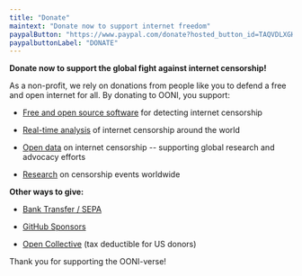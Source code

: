 ```yaml
---
title: "Donate"
maintext: "Donate now to support internet freedom"
paypalButton: "https://www.paypal.com/donate?hosted_button_id=TAQVDLXGHHAV8"
paypalbuttonLabel: "DONATE"
---
```


**Donate now to support the global fight against internet censorship!**

As a non-profit, we rely on donations from people like you to defend a free and open internet for all. By donating to OONI, you support:

* [Free and open source software](https://ooni.org/install/) for detecting internet censorship

* [Real-time analysis](https://github.com/ooni/pipeline/) of internet censorship around the world

* [Open data](https://ooni.org/data/) on internet censorship -- supporting global research and advocacy efforts

* [Research](https://ooni.org/reports/) on censorship events worldwide

**Other ways to give:**

* [Bank Transfer / SEPA](/donate/sepa)

* [GitHub Sponsors](https://github.com/sponsors/ooni/)

* [Open Collective](https://opencollective.com/ooni) (tax deductible for US donors)

Thank you for supporting the OONI-verse!
